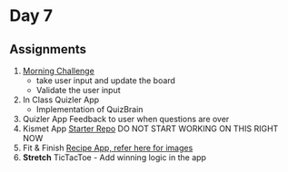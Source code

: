 # Day 7 

## Assignments

1. [Morning Challenge](https://github.com/McLarenCollege/day_7_morning_challenge)
    - take user input and update the board
    - Validate the user input
2. In Class Quizler App
    - Implementation of QuizBrain
3. Quizler App Feedback to user when questions are over
4. Kismet App [Starter Repo]() DO NOT START WORKING ON THIS RIGHT NOW
5. Fit & Finish [Recipe App, refer here for images](https://github.com/McLarenCollege/Flutter-Course-Notes/blob/master/Day%206.md)
6. **Stretch** TicTacToe - Add winning logic in the app

